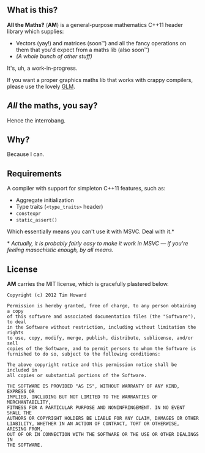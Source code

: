 
## What is this?

**All the Maths‽** (**AM**) is a general-purpose mathematics C++11 header library which supplies:

* Vectors (yay!) and matrices (soon™) and all the fancy operations on them that you'd expect from a maths lib (also soon™)
* *(A whole bunch of other stuff)*

It's, uh, a work-in-progress.

If you want a proper graphics maths lib that works with crappy compilers, please use the lovely [GLM](http://glm.g-truc.net/).

## *All* the maths, you say?

Hence the interrobang.

## Why?

Because I can.

## Requirements

A compiler with support for simpleton C++11 features, such as:

* Aggregate initialization
* Type traits (`<type_traits>` header)
* `constexpr`
* `static_assert()`

Which essentially means you can't use it with MSVC. Deal with it.\*

\* *Actually, it is probably fairly easy to make it work in MSVC — if you're feeling masochistic enough, by all means.*

## License

**AM** carries the MIT license, which is gracefully plastered below.

```
Copyright (c) 2012 Tim Howard

Permission is hereby granted, free of charge, to any person obtaining a copy
of this software and associated documentation files (the "Software"), to deal
in the Software without restriction, including without limitation the rights
to use, copy, modify, merge, publish, distribute, sublicense, and/or sell
copies of the Software, and to permit persons to whom the Software is
furnished to do so, subject to the following conditions:

The above copyright notice and this permission notice shall be included in
all copies or substantial portions of the Software.

THE SOFTWARE IS PROVIDED "AS IS", WITHOUT WARRANTY OF ANY KIND, EXPRESS OR
IMPLIED, INCLUDING BUT NOT LIMITED TO THE WARRANTIES OF MERCHANTABILITY,
FITNESS FOR A PARTICULAR PURPOSE AND NONINFRINGEMENT. IN NO EVENT SHALL THE
AUTHORS OR COPYRIGHT HOLDERS BE LIABLE FOR ANY CLAIM, DAMAGES OR OTHER
LIABILITY, WHETHER IN AN ACTION OF CONTRACT, TORT OR OTHERWISE, ARISING FROM,
OUT OF OR IN CONNECTION WITH THE SOFTWARE OR THE USE OR OTHER DEALINGS IN
THE SOFTWARE.
```
